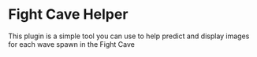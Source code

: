 # Fight Cave Helper
This plugin is a simple tool you can use to help predict and display images for each wave spawn in the Fight Cave
